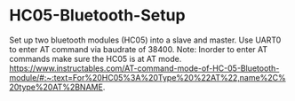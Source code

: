 # HC05-Bluetooth-Setup
Set up two bluetooth modules (HC05) into a slave and master. 
Use UART0 to enter AT command via baudrate of 38400.
Note:
    Inorder to enter AT commands make sure the HC05 is at 
    AT mode. 
    https://www.instructables.com/AT-command-mode-of-HC-05-Bluetooth-module/#:~:text=For%20HC05%3A%20Type%20%22AT%22,name%2C%20type%20AT%2BNAME.
    
